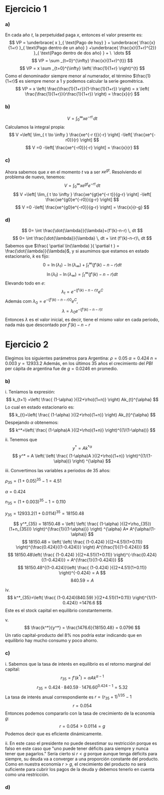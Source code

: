 # Ejercicio 1
### a)
En cada año $t$, la perpetuidad paga $x$, entonces el valor presente es:
$$
VP = \underbrace{ x }_{ \text{Pago de hoy} } + \underbrace{ \frac{x}{1+r} }_{ \text{Pago dentro de un año} } +\underbrace{ \frac{x}{(1+r)^{2}} }_{ \text{Pago dentro de dos año} } +  \  \dots 
$$
$$
VP = \sum _{t=0}^{\infty} \frac{x}{(1+r)^{t}}
$$
$$
VP = x \sum _{t=0}^{\infty} \left( \frac{1}{1+r} \right)^{t}
$$
Como el denominador siempre menor al numerador, el término $\frac{1}{1+r}$ es siempre menor a $1$ y podemos calcular la serie geométrica.
$$
VP  = x \left( \frac{\frac{1}{1+r}}{1-\frac{1}{1+r}} \right) = x \left( \frac{\frac{1}{1+r}}{r\frac{1}{1+r}} \right) =  \frac{x}{r}
$$
### b)
$$
V = \int_{0}^{\infty} xe^{-rt} \, dt 
$$
Calculamos la integral propia:
$$
V =\left[  \lim_{ t \to \infty }  \frac{xe^{-r t}}{-r} \right] -\left[  \frac{xe^{-r0}}{r} \right]
$$
$$
V =0 -\left[  \frac{xe^{-r0}}{-r} \right] = \frac{x}{r}
$$
### c)
Ahora sabemos que $x$ en el momento $t$ va a ser $xe^{gt}$. Resolviendo el problema de nuevo, tenemos:
$$
V = \int_{0}^{\infty} xe^{gt}e^{-rt} \, dt 
$$
$$
V =\left[  \lim_{ t \to \infty }  \frac{xe^{gt}e^{-r t}}{g-r} \right] -\left[  \frac{xe^{g0}e^{-r0}}{g-r} \right]
$$
$$
V =0 -\left[  \frac{xe^{g0}e^{-r0}}{g-r} \right] = \frac{x}{r-g}
$$
### d)
$$
0= \int \frac{\dot{\lambda}}{\lambda}+(f'(k)-n-r) \, dt
$$
$$
0= \int \frac{\dot{\lambda}}{\lambda} \, dt   +  \int (f'(k)-n-r)\, dt  
$$
Sabemos que $\frac{ \partial \ln(\lambda) }{ \partial t } = \frac{\dot{\lambda}}{\lambda}$, y si asumimos que estamos en estado estacionario, $k$ es fijo:
$$
0= \ln(\lambda _{t}) - \ln(\lambda _{\infty})   + \int_{t}^{\infty}  (f'(k)-n-r) dt
$$
$$
\ln(\lambda_{t}) -\ln(\lambda_{\infty})   =  \int_{t}^{\infty}  (f'(k)-n-r) dt
$$
Elevando todo en $e$:
$$
\lambda_{t}=   e^{-(f'(k)-n-r)t }e^{C}
$$
Además com $\lambda_{0}=e^{-(f'(k)-n-r)0 }e^C$,
$$\lambda= \lambda_{0}  e^{-(f'(k)-n-r)t }$$
Entonces $\lambda$ es el valor inicial, es decir, tiene el mismo valor en cada periodo, nada más que descontado por $f'(k)-n-r$

# Ejercicio 2
Elegimos los siguientes parámetros para Argentina:
$\rho =0.05$
$\alpha=0.424$
$n=0.003$
$y = 12933.2$ 
Además, en los últimos 35 años el crecimiento del $PBI$ per cápita de argentina fue de $g=0.0246$ en promedio.

### b)
i. 
Teníamos la expresión:
$$
k_{t+1} =\left(  \frac{ (1-\alpha) }{(2+\rho)(1+n)}    \right) Ak_{t}^{\alpha}
$$
Lo cual en estado estacionario es:
$$
k_{t}=\left(  \frac{ (1-\alpha) }{(2+\rho)(1+n)}    \right) Ak_{t}^{\alpha}
$$
Despejando $\alpha$ obtenemos:
$$
k^*=\left(  \frac{ (1-\alpha)A }{(2+\rho)(1+n)}    \right)^{(1/(1-\alpha))}
$$


ii.
Tenemos que
$$
y^* = A k^{*\alpha}
$$
$$
y^* = A \left( \left(  \frac{ (1-\alpha)A }{(2+\rho)(1+n)}    \right)^{(1/(1-\alpha))} \right) ^{\alpha}
$$



iii. 
Convertimos las variables a periodos de 35 años:

$\rho_{35} =(1+0.05)^{35}-1=4.51$

$\alpha=0.424$

$n_{35}=(1+0.003)^{35}-1=0.110$

$y_{35} = 12933.2 (1+0.0114)^{35}=18150.48$ 


$$
y^*_{35} = 18150.48 =  \left( \left(  \frac{ (1-\alpha) }{(2+\rho_{35})(1+n_{35})}    \right)^{\frac{1}{(1-\alpha)}} \right) ^{\alpha} A* A^{\alpha/(1-\alpha)}
$$
$$
 18150.48 =  \left( \left(  \frac{ (1-0.424) }{(2+4.51)(1+0.11)}    \right)^{\frac{0.424}{(1-0.424)}} \right)  A^{\frac{1}{(1-0.424)}}
$$
$$
18150.48\left(  \frac{ (1-0.424) }{(2+4.51)(1+0.11)}    \right)^{-\frac{0.424}{(1-0.424)}} =    A^{\frac{1}{(1-0.424)}}
$$
$$
 18150.48^{(1-0.424)}\left(  \frac{ (1-0.424) }{(2+4.51)(1+0.11)}    \right)^{-0.424} =    A
$$
$$
 840.59 =    A
$$


iv.
$$
k^*_{35}=\left(  \frac{ (1-0.424)(840.59) }{(2+4.51)(1+0.11)}    \right)^{1/(1-0.424)} =1476.6
$$
Este es el stock capital en equilibrio constantemente. 

v.
$$
\frac{k^*}{y^*} = \frac{1476.6}{18150.48} = 0.0796
$$
Un ratio capital-producto del 8\% nos podría estar indicando que en equilibrio hay mucho consumo y poco ahorro.

### c)

i.
Sabemos que la tasa de interés en equilibrio es el retorno marginal del capital:
$$
r_{35} = f'(k^*) = \alpha A k ^{\alpha-1}
$$
$$
r_{35} = 0.424 \cdot 840.59  \cdot 1476.60 ^{0.424-1} = 5.32
$$
La tasa de interés anual correspondiente es $r = (r_{35} + 1)^{1/35} - 1$
$$
r=0.054
$$
Entonces podemos compararlo con la tasa de crecimiento de la economía $g$:
$$
r=0.054>0.0114=g
$$
Podemos decir que es eficiente dinámicamente.

ii.
En este caso el presidente no puede desestimar su restricción porque es falso en este caso que "uno puede tener déficits para siempre y nunca tener que pagarlos." Sería cierto si $r<g$ porque aunque tenga déficits para siempre, su deuda va a converger a una proporción constante del producto. Como en nuestra economía $r>g$, el crecimiento del producto no será suficiente para cubrir los pagos de la deuda y debemos tenerlo en cuenta como una restricción. 


### d)
